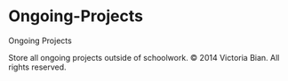 Ongoing-Projects
================

Ongoing Projects

Store all ongoing projects outside of schoolwork.
© 2014 Victoria Bian. All rights reserved.
